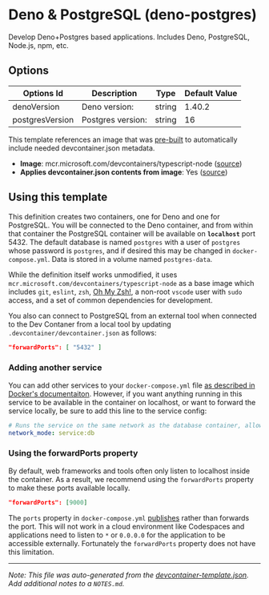 
# Deno & PostgreSQL (deno-postgres)

Develop Deno+Postgres based applications. Includes Deno, PostgreSQL, Node.js, npm, etc.

## Options

| Options Id | Description | Type | Default Value |
|-----|-----|-----|-----|
| denoVersion | Deno version: | string | 1.40.2 |
| postgresVersion | Postgres version: | string | 16 |

This template references an image that was [pre-built](https://containers.dev/implementors/reference/#prebuilding) to automatically include needed devcontainer.json metadata.

* **Image**: mcr.microsoft.com/devcontainers/typescript-node ([source](https://github.com/devcontainers/images/tree/main/src/typescript-node))
* **Applies devcontainer.json contents from image**: Yes ([source](https://github.com/devcontainers/images/blob/main/src/typescript-node/.devcontainer/devcontainer.json))

## Using this template

This definition creates two containers, one for Deno and one for PostgreSQL. You will be connected to the Deno container, and from within that container the PostgreSQL container will be available on **`localhost`** port 5432. The default database is named `postgres` with a user of `postgres` whose password is `postgres`, and if desired this may be changed in `docker-compose.yml`. Data is stored in a volume named `postgres-data`.

While the definition itself works unmodified, it uses `mcr.microsoft.com/devcontainers/typescript-node` as a base image which includes `git`, `eslint`, `zsh`, [Oh My Zsh!](https://ohmyz.sh/), a non-root `vscode` user with `sudo` access, and a set of common dependencies for development.

You also can connect to PostgreSQL from an external tool when connected to the Dev Contaner from a local tool  by updating `.devcontainer/devcontainer.json` as follows:

```json
"forwardPorts": [ "5432" ]
```

### Adding another service

You can add other services to your `docker-compose.yml` file [as described in Docker's documentaiton](https://docs.docker.com/compose/compose-file/#service-configuration-reference). However, if you want anything running in this service to be available in the container on localhost, or want to forward the service locally, be sure to add this line to the service config:

```yaml
# Runs the service on the same network as the database container, allows "forwardPorts" in devcontainer.json function.
network_mode: service:db
```

### Using the forwardPorts property

By default, web frameworks and tools often only listen to localhost inside the container. As a result, we recommend using the `forwardPorts` property to make these ports available locally.

```json
"forwardPorts": [9000]
```

The `ports` property in `docker-compose.yml` [publishes](https://docs.docker.com/config/containers/container-networking/#published-ports) rather than forwards the port. This will not work in a cloud environment like Codespaces and applications need to listen to `*` or `0.0.0.0` for the application to be accessible externally. Fortunately the `forwardPorts` property does not have this limitation.


---

_Note: This file was auto-generated from the [devcontainer-template.json](https://github.com/rsm-hcd/devcontainer-templates/blob/main/src/deno-postgres/devcontainer-template.json).  Add additional notes to a `NOTES.md`._

